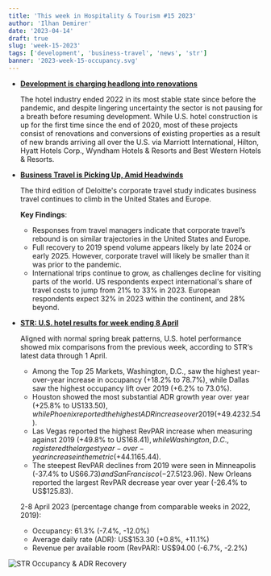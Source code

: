 ```yaml
---
title: 'This week in Hospitality & Tourism #15 2023'
author: 'Ilhan Demirer'
date: '2023-04-14'
draft: true
slug: 'week-15-2023'
tags: ['development', 'business-travel', 'news', 'str']
banner: '2023-week-15-occupancy.svg'
---
```


- **[Development is charging headlong into renovations](https://www.hotelmanagement.net/renovations/why-development-charging-headlong-renovations)**

  The hotel industry ended 2022 in its most stable state since before the pandemic, and despite lingering uncertainty the sector is not pausing for a breath before resuming development. While U.S. hotel construction is up for the first time since the end of 2020, most of these projects consist of renovations and conversions of existing properties as a result of new brands arriving all over the U.S. via Marriott International, Hilton, Hyatt Hotels Corp., Wyndham Hotels & Resorts and Best Western Hotels & Resorts.

- **[Business Travel is Picking Up, Amid Headwinds](https://www2.deloitte.com/us/en/insights/focus/transportation/corporate-travel-study-2023.html)**

  The third edition of Deloitte's corporate travel study indicates business travel continues to climb in the United States and Europe.

  **Key Findings**:

  - Responses from travel managers indicate that corporate travel’s rebound is on similar trajectories in the United States and Europe.
  - Full recovery to 2019 spend volume appears likely by late 2024 or early 2025. However, corporate travel will likely be smaller than it was prior to the pandemic.
  - International trips continue to grow, as challenges decline for visiting parts of the world. US respondents expect international's share of travel costs to jump from 21% to 33% in 2023. European respondents expect 32% in 2023 within the continent, and 28% beyond.

- **[STR: U.S. hotel results for week ending 8 April](https://str.com/press-release/str-us-hotel-results-week-ending-8-april)**

  Aligned with normal spring break patterns, U.S. hotel performance showed mix comparisons from the previous week, according to STR‘s latest data through 1 April.

  - Among the Top 25 Markets, Washington, D.C., saw the highest year-over-year increase in occupancy (+18.2% to 78.7%), while Dallas saw the highest occupancy lift over 2019 (+6.2% to 73.0%).
  - Houston showed the most substantial ADR growth year over year (+25.8% to US$133.50), while Phoenix reported the highest ADR increase over 2019 (+49.4% to US$232.54).
  - Las Vegas reported the highest RevPAR increase when measuring against 2019 (+49.8% to US$168.41), while Washington, D.C., registered the largest year-over-year increase in the metric (+44.1% to US$165.44).
  - The steepest RevPAR declines from 2019 were seen in Minneapolis (-37.4% to US$66.73) and San Francisco (-27.5% to US$123.96). New Orleans reported the largest RevPAR decrease year over year (-26.4% to US$125.83).

  2-8 April 2023 (percentage change from comparable weeks in 2022, 2019):

  - Occupancy: 61.3% (-7.4%, -12.0%)
  - Average daily rate (ADR): US$153.30 (+0.8%, +11.1%)
  - Revenue per available room (RevPAR): US$94.00 (-6.7%, -2.2%)

![STR Occupancy & ADR Recovery](/images/blogimages/2023-week-15-occupancy.svg)
